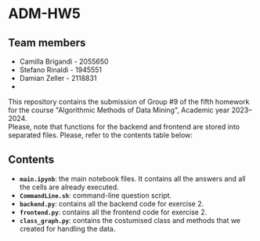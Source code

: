 # ADM-HW5

## Team members
* Camilla Brigandì - 2055650
* Stefano Rinaldi - 1945551
* Damian Zeller - 2118831
*

This repository contains the submission of Group #9 of the fifth homework for the course "Algorithmic Methods of Data Mining", Academic year 2023–2024. <br>
Please, note that functions for the backend and frontend are stored into separated files. Please, refer to the contents table below: <br>

## Contents

* __`main.ipynb`__: the main notebook files. It contains all the answers and all the cells are already executed. <br>
* __`CommandLine.sh`__: command-line question script. <br>
* __`backend.py`__: contains all the backend code for exercise 2. <br>
* __`frontend.py`__: contains all the frontend code for exercise 2. <br>
* __`class_graph.py`__: contains the costumised class and methods that we created for handling the data. <br>

